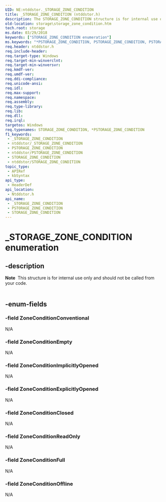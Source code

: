 ```yaml
---
UID: NE:ntddstor._STORAGE_ZONE_CONDITION
title: _STORAGE_ZONE_CONDITION (ntddstor.h)
description: The STORAGE_ZONE_CONDITION structure is for internal use only and should not be called from your code.
old-location: storage\storage_zone_condition.htm
tech.root: storage
ms.date: 03/29/2018
keywords: ["STORAGE_ZONE_CONDITION enumeration"]
ms.keywords: "*PSTORAGE_ZONE_CONDITION, PSTORAGE_ZONE_CONDITION, PSTORAGE_ZONE_CONDITION enumeration pointer [Storage Devices], STORAGE_ZONE_CONDITION, STORAGE_ZONE_CONDITION enumeration [Storage Devices], ZoneConditionClosed, ZoneConditionConventional, ZoneConditionEmpty, ZoneConditionExplicitlyOpened, ZoneConditionFull, ZoneConditionImplicitlyOpened, ZoneConditionOffline, ZoneConditionReadOnly, _STORAGE_ZONE_CONDITION, ntddstor/PSTORAGE_ZONE_CONDITION, ntddstor/STORAGE_ZONE_CONDITION, ntddstor/ZoneConditionClosed, ntddstor/ZoneConditionConventional, ntddstor/ZoneConditionEmpty, ntddstor/ZoneConditionExplicitlyOpened, ntddstor/ZoneConditionFull, ntddstor/ZoneConditionImplicitlyOpened, ntddstor/ZoneConditionOffline, ntddstor/ZoneConditionReadOnly, storage.storage_zone_condition"
req.header: ntddstor.h
req.include-header: 
req.target-type: Windows
req.target-min-winverclnt: 
req.target-min-winversvr: 
req.kmdf-ver: 
req.umdf-ver: 
req.ddi-compliance: 
req.unicode-ansi: 
req.idl: 
req.max-support: 
req.namespace: 
req.assembly: 
req.type-library: 
req.lib: 
req.dll: 
req.irql: 
targetos: Windows
req.typenames: STORAGE_ZONE_CONDITION, *PSTORAGE_ZONE_CONDITION
f1_keywords:
 - _STORAGE_ZONE_CONDITION
 - ntddstor/_STORAGE_ZONE_CONDITION
 - PSTORAGE_ZONE_CONDITION
 - ntddstor/PSTORAGE_ZONE_CONDITION
 - STORAGE_ZONE_CONDITION
 - ntddstor/STORAGE_ZONE_CONDITION
topic_type:
 - APIRef
 - kbSyntax
api_type:
 - HeaderDef
api_location:
 - Ntddstor.h
api_name:
 - _STORAGE_ZONE_CONDITION
 - PSTORAGE_ZONE_CONDITION
 - STORAGE_ZONE_CONDITION
---
```


# _STORAGE_ZONE_CONDITION enumeration


## -description

<div class="alert"><b>Note</b>  This  structure is for internal use only and should not be called from your code.</div>
<div> </div>

## -enum-fields

### -field ZoneConditionConventional

N/A

### -field ZoneConditionEmpty

N/A

### -field ZoneConditionImplicitlyOpened

N/A

### -field ZoneConditionExplicitlyOpened

N/A

### -field ZoneConditionClosed

N/A

### -field ZoneConditionReadOnly

N/A

### -field ZoneConditionFull

N/A

### -field ZoneConditionOffline

N/A

